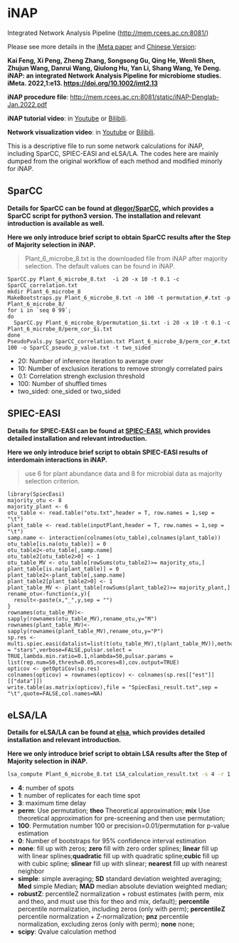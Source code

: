# iNAP
Integrated Network Analysis Pipeline (http://mem.rcees.ac.cn:8081/)

Please see more details in the [iMeta paper](http://www.imeta.science/index.html) and [Chinese Version](https://mp.weixin.qq.com/s/C8w1_EzO9v0-hkOebpE3JQ): 

**Kai Feng, Xi Peng, Zheng Zhang, Songsong Gu, Qing He, Wenli Shen, Zhujun Wang, Danrui Wang, Qiulong Hu, Yan Li, Shang Wang, Ye Deng. iNAP: an integrated Network Analysis Pipeline for microbiome studies. iMeta. 2022,1:e13. https://doi.org/10.1002/imt2.13**

**iNAP procedure file**: http://mem.rcees.ac.cn:8081/static/iNAP-Denglab-Jan.2022.pdf

**iNAP tutorial video**: in [Youtube](https://youtu.be/lCb-Nsp5bwM) or [Bilibili](https://www.bilibili.com/video/BV1a3411p72v/).

**Network visualization video**: in [Youtube](https://youtu.be/jAYexCTZYlI) or [Bilibili](https://www.bilibili.com/video/BV1LT4y1i7Sy/).

This is a descriptive file to run some network calculations for iNAP, including SparCC, SPIEC-EASI and eLSA/LA. The codes here are mainly dumped from the original workflow of each method and modified minorly for iNAP.

## SparCC
**Details for SparCC can be found at [dlegor/SparCC](https://github.com/dlegor/SparCC), which provides a SparCC script for python3 version. The installation and relevant introduction is available as well.**  

**Here we only introduce brief script to obtain SparCC results after the Step of Majority selection in iNAP.**  
> Plant_6_microbe_8.txt is the downloaded file from iNAP after majority selection. The default values can be found in iNAP.
```shell
SparCC.py Plant_6_microbe_8.txt  -i 20 -x 10 -t 0.1 -c SparCC_correlation.txt 
mkdir Plant_6_microbe_8
MakeBootstraps.py Plant_6_microbe_8.txt -n 100 -t permutation_#.txt -p Plant_6_microbe_8/ 
for i in `seq 0 99`; 
do 
  SparCC.py Plant_6_microbe_8/permutation_$i.txt -i 20 -x 10 -t 0.1 -c Plant_6_microbe_8/perm_cor_$i.txt  
done
PseudoPvals.py SparCC_correlation.txt Plant_6_microbe_8/perm_cor_#.txt 100 -o SparCC_pseudo_p_value.txt -t two_sided 
```
- 20: Number of inference iteration to average over
- 10: Number of exclusion iterations to remove strongly correlated pairs
- 0.1: Correlation strengh exclusion threshold
- 100: Number of shuffled times
- two_sided: one_sided or two_sided


## SPIEC-EASI
**Details for SPIEC-EASI can be found at [SPIEC-EASI](https://github.com/zdk123/SpiecEasi), which provides detailed installation and relevant introduction.**  

**Here we only introduce brief script to obtain SPIEC-EASI results of interdomain interactions in iNAP.**
> use 6 for plant abundance data and 8 for microbial data as majority selection criterion.
```Rscript
library(SpiecEasi)
majority_otu <- 8
majority_plant <- 6
otu_table <- read.table("otu.txt",header = T, row.names = 1,sep = "\t")
plant_table <- read.table(inputPlant,header = T, row.names = 1,sep = "\t")
samp.name <- interaction(colnames(otu_table),colnames(plant_table))
otu_table[is.na(otu_table)] = 0
otu_table2<-otu_table[,samp.name] 
otu_table2[otu_table2>0] <- 1
otu_table_MV <- otu_table[rowSums(otu_table2)>= majority_otu,]
plant_table[is.na(plant_table)] = 0
plant_table2<-plant_table[,samp.name] 
plant_table2[plant_table2>0] <- 1
plant_table_MV <- plant_table[rowSums(plant_table2)>= majority_plant,]
rename_otu<-function(x,y){
  result<-paste(x,"_",y,sep = "")
}
rownames(otu_table_MV)<-sapply(rownames(otu_table_MV),rename_otu,y="M")
rownames(plant_table_MV)<-sapply(rownames(plant_table_MV),rename_otu,y="P")
sp.res <- multi.spiec.easi(datalist=list(t(otu_table_MV),t(plant_table_MV)),method="glasso",sel.criterion = "stars",verbose=FALSE,pulsar.select = TRUE,lambda.min.ratio=0.1,nlambda=50,pulsar.params = list(rep.num=50,thresh=0.05,ncores=8),cov.output=TRUE)
opticov <- getOptiCov(sp.res)
colnames(opticov) = rownames(opticov) <- colnames(sp.res[["est"]][["data"]])
write.table(as.matrix(opticov),file = "SpiecEasi_result.txt",sep = "\t",quote=FALSE,col.names=NA)
```


## eLSA/LA
**Details for eLSA/LA can be found at [elsa](https://bitbucket.org/charade/elsa/wiki/Home), which provides detailed installation and relevant introduction.**  

**Here we only introduce brief script to obtain LSA results after the Step of Majority selection in iNAP.**
```bash
lsa_compute Plant_6_microbe_8.txt LSA_calculation_result.txt -s 4 -r 1 -d 3 -p perm -x 100 -b 0 -f none -t simple -n robustZ -q scipy 
```
- **4**: number of spots
- **1**: number of replicates for each time spot
- **3**: maximum time delay
- **perm**: Use permutation; **theo** Theoretical approximation; **mix** Use theoretical approximation for pre-screening and then use permutation;
- **100**: Permutation number 100 or precision=0.01/permutation for p-value estimation
- **0**: Number of bootstraps for 95% confidence interval estimation
- **none**: fill up with zeros; **zero** fill with zero order splines; **linear** fill up with linear splines;**quadratic** fill up with quadratic spline;**cubic** fill up with cubic spline; **slinear** fill up with slinear; **nearest** fill up with nearest neighbor
- **simple**: simple averaging; **SD** standard deviation weighted averaging; **Med** simple Median; **MAD** median absolute deviation weighted median;
- **robustZ**: percentileZ normalization + robust estimates (with perm, mix and theo, and must use this for theo and mix, default); **percentile** percentile normalization, including zeros (only with perm); **percentileZ** percentile normalization + Z-normalization; **pnz** percentile normalization, excluding zeros (only with perm); **none** none;
- **scipy**: Qvalue calculation method


